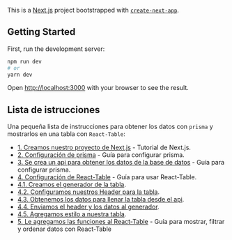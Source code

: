 This is a [Next.js](https://nextjs.org/) project bootstrapped with [`create-next-app`](https://github.com/vercel/next.js/tree/canary/packages/create-next-app).

## Getting Started

First, run the development server:

```bash
npm run dev
# or
yarn dev
```

Open [http://localhost:3000](http://localhost:3000) with your browser to see the result.


## Lista de istrucciones

Una pequeña lista de instrucciones para obtener los datos con `prisma` y mostrarlos en una tabla con `React-Table`:

- [1. Creamos nuestro proyecto de Next.js](https://nextjs.org/learn) - Tutorial de Next.js.
- [2. Configuración de prisma](https://flaviocopes.com/prisma/) - Guía para configurar prisma.
- [3. Se crea un api para obtener los datos de la base de datos](https://flaviocopes.com/prisma/) - Guía para configurar prisma.
- [4. Configuración de React-Table](https://www.section.io/engineering-education/data-visualization-with-tables-in-react/) - Guía para usar React-Table.
- [4.1. Creamos el generador de la tabla]().
- [4.2. Configuramos nuestros Header para la tabla]().
- [4.3. Obtenemos los datos para llenar la tabla desde el api]().
- [4.4. Enviamos el header y los datos al generador]().
- [4.5. Agregamos estilo a nuestra tabla]().
- [5. Le agregamos las funciones al React-Table](https://betterprogramming.pub/how-to-efficiently-display-data-in-tables-with-react-7e133bad5719) - Guía para mostrar, filtrar y ordenar datos con React-Table


